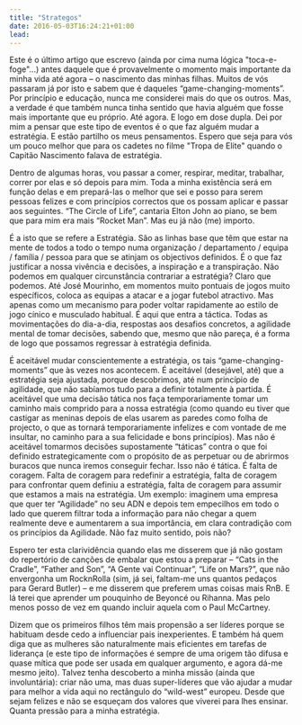 ```yaml
---
title: "Strategos"
date: 2016-05-03T16:24:21+01:00
lead: 
---
```

Este é o último artigo que escrevo (ainda por cima numa lógica "toca-e-foge"...) antes daquele que é provavelmente o momento mais importante da minha vida até agora – o nascimento das minhas filhas. Muitos de vós passaram já por isto e sabem que é daqueles “game-changing-moments”. Por princípio e educação, nunca me considerei mais do que os outros. Mas, a verdade é que também nunca tinha sentido que havia alguém que fosse mais importante que eu próprio. Até agora. E logo em dose dupla. Dei por mim a pensar que este tipo de eventos é o que faz alguém mudar a estratégia. E estão partilho os meus pensamentos. Espero que seja para vós um pouco melhor que para os cadetes no filme "Tropa de Elite" quando o Capitão Nascimento falava de estratégia.

Dentro de algumas horas, vou passar a comer, respirar, meditar, trabalhar, correr por elas e só depois para mim. Toda a minha existência será em função delas e em prepará-las o melhor que sei e posso para serem pessoas felizes e com princípios correctos que os possam aplicar e passar aos seguintes. “The Circle of Life”, cantaria Elton John ao piano, se bem que para mim era mais “Rocket Man”. Mas eu já não (me) importo.

É a isto que se refere a Estratégia. São as linhas base que têm que estar na mente de todos a todo o tempo numa organização / departamento / equipa / família / pessoa para que se atinjam os objectivos definidos. É o que faz justificar a nossa vivência e decisões, a inspiração e a transpiração. Não podemos em qualquer circunstância contrariar a estratégia? Claro que podemos. Até José Mourinho, em momentos muito pontuais de jogos muito específicos, coloca as equipas a atacar e a jogar futebol atractivo. Mas apenas como um mecanismo para poder voltar rapidamente ao estilo de jogo cínico e musculado habitual. É aqui que entra a táctica. Todas as movimentações do dia-a-dia, respostas aos desafios concretos, a agilidade mental de tomar decisões, sabendo que, mesmo que não pareça, é a forma de logo que possamos regressar à estratégia definida.

É aceitável mudar conscientemente a estratégia, os tais “game-changing-moments” que às vezes nos acontecem. É aceitável (desejável, até) que a estratégia seja ajustada, porque descobrimos, até num princípio de agilidade, que não sabíamos tudo para a definir totalmente à partida. É aceitável que uma decisão tática nos faça temporariamente tomar um caminho mais comprido para a nossa estratégia (como quando eu tiver que castigar as meninas depois de elas usarem as paredes como folha de projecto, o que as tornará temporariamente infelizes e com vontade de me insultar, no caminho para a sua felicidade e bons princípios). Mas não é aceitável tomarmos decisões supostamente “táticas” contra o que foi definido estrategicamente com o propósito de as perpetuar ou de abrirmos buracos que nunca iremos conseguir fechar. Isso não é tática. É falta de coragem. Falta de coragem para redefinir a estratégia, falta de coragem para confrontar quem definiu a estratégia, falta de coragem para assumir que estamos a mais na estratégia. Um exemplo: imaginem uma empresa que quer ter “Agilidade” no seu ADN e depois tem empecilhos em todo o lado que querem filtrar toda a informação para não chegar a quem realmente deve e aumentarem a sua importância, em clara contradição com os princípios da Agilidade. Não faz muito sentido, pois não?

Espero ter esta clarividência quando elas me disserem que já não gostam do repertório de canções de embalar que estou a preparar – “Cats in the Cradle”, “Father and Son”, “A Gente vai Continuar”, “Life on Mars?”, que não envergonha um RocknRolla (sim, já sei, faltam-me uns quantos pedaços para Gerard Butler) – e me disserem que preferem umas coisas mais RnB. E lá terei que aprender um pouquinho de Beyoncé ou Rihanna. Mas pelo menos posso de vez em quando incluir aquela com o Paul McCartney.

Dizem que os primeiros filhos têm mais propensão a ser líderes porque se habituam desde cedo a influenciar pais inexperientes. E também há quem diga que as mulheres são naturalmente mais eficientes em tarefas de liderança (e este tipo de informações é sempre de uma origem tão difusa e quase mítica que pode ser usada em qualquer argumento, e agora dá-me mesmo jeito). Talvez tenha descoberto a minha missão (ainda que involuntária): criar não uma, mas duas super-líderes que vão ajudar a mudar para melhor a vida aqui no rectângulo do “wild-west” europeu. Desde que sejam felizes e não se esqueçam dos valores que viverei para lhes ensinar. Quanta pressão para a minha estratégia. 
